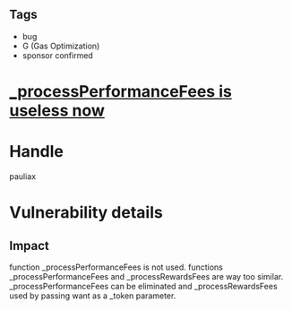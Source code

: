 ## Tags

- bug
- G (Gas Optimization)
- sponsor confirmed

# [_processPerformanceFees is useless now](https://github.com/code-423n4/2021-09-bvecvx-findings/issues/24) 

# Handle

pauliax


# Vulnerability details

## Impact
function _processPerformanceFees is not used. functions _processPerformanceFees and _processRewardsFees are way too similar. _processPerformanceFees can be eliminated and _processRewardsFees used by passing want as a _token parameter.

